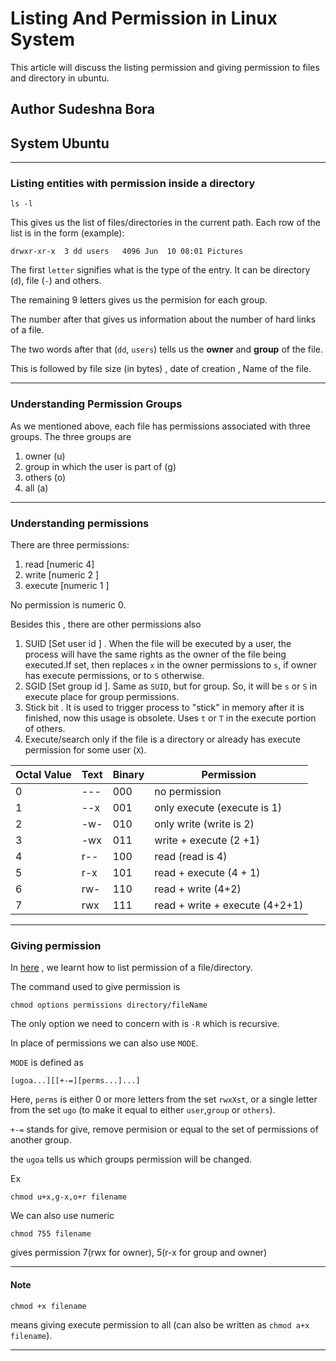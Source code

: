 # Listing And Permission in Linux System

This article will discuss the listing permission and giving permission to files and directory in ubuntu.

## Author Sudeshna Bora 

## System Ubuntu

---

### Listing entities with permission inside a directory
<a name="listingPermission"></a>

```
ls -l

```

This gives us the list of files/directories in the current path. 
Each row of the list is in the form (example):

```
drwxr-xr-x  3 dd users   4096 Jun  10 08:01 Pictures
```

The first ```letter``` signifies what is the type of the entry. It can be directory (```d```), file (```-```) and others. 

The remaining 9 letters gives us the permision for each group. 

The number after that gives us information about the number of hard links of a file. 

The two words after that (```dd```, ```users```) tells us the <b>owner</b> and <b>group</b> of the file.

This is followed by file size (in bytes) , date of creation , Name of the file. 

---

### Understanding Permission Groups

As we mentioned above, each file has permissions associated with three groups. 
The three groups are 

1. owner (u)
2. group in which the user is part of (g)
3. others (o)
4. all (a)

---

### Understanding permissions 

There are three permissions:

1. read \[numeric 4\]
2. write \[numeric 2 \]
3. execute \[numeric 1 \]

No permission is numeric 0.

Besides this , there are other permissions also 

1. SUID \[Set user id \] . When the file will be executed by a user, the process will have the same rights as the owner of the file being executed.If set, then replaces `x` in the owner permissions to `s`, if owner has execute permissions, or to `S` otherwise.
2. SGID \[Set group id \]. Same as `SUID`, but for group. So, it will be `s` or `S` in execute place for group permissions. 
3. Stick bit . It is used to trigger process to "stick" in memory after it is finished, now this usage is obsolete. Uses `t` or `T` in the execute portion of others.
4. Execute/search only if the file is a directory or already has execute permission for some user (`X`).

|Octal Value|Text|Binary|Permission|
|---|---|---|---|
|0|---|000| no permission|
|1|--x|001| only execute (execute is 1)|
|2|-w-|010| only write (write is 2)|
|3|-wx|011| write + execute (2 +1)|
|4|r--|100| read (read is 4)|
|5|r-x|101| read + execute (4 + 1)|
|6|rw-|110| read + write (4+2)|
|7|rwx|111| read + write + execute (4+2+1)|

---

### Giving permission 
<a name="GivingPermission"></a>

In [here](#listingPermission) , we learnt how to list permission of a file/directory.

The command used to give permission is 

```
chmod options permissions directory/fileName
```

The only option we need to concern with is `-R` which is recursive. 

In place of permissions we can also use `MODE`.

`MODE` is defined as 

```
[ugoa...][[+-=][perms...]...]
```

Here, `perms` is either 0 or more letters from the set `rwxXst`, or a single letter from the set `ugo` (to make it equal to either `user`,`group` or `others`).

`+-=` stands for give, remove permision or equal to the set of permissions of another group.

the `ugoa` tells us which groups permission will be changed.

Ex 

```
chmod u+x,g-x,o+r filename
```

We can also use numeric 

```
chmod 755 filename
```
gives permission 7(rwx for owner), 5(r-x for group and owner)

---

#### Note

```
chmod +x filename
```

means giving execute permission to all (can also be written as `chmod a+x filename`).

---





